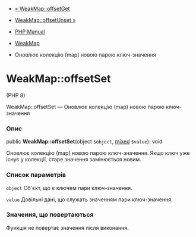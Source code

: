 - [« WeakMap::offsetGet](weakmap.offsetget.md)
- [WeakMap::offsetUnset »](weakmap.offsetunset.md)

- [PHP Manual](index.md)
- [WeakMap](class.weakmap.md)
- Оновлює колекцію (map) новою парою ключ-значення

# WeakMap::offsetSet

(PHP 8)

WeakMap::offsetSet — Оновлює колекцію (map) новою парою ключ-значення

### Опис

public **WeakMap::offsetSet**(object `$object`,
[mixed](language.types.declarations.md#language.types.declarations.mixed)
`$value`): void

Оновлює колекцію (map) новою парою ключ-значення. Якщо ключ уже
існує у колекції, старе значення замінюється новим.

### Список параметрів

`object`
Об'єкт, що є ключем пари ключ-значення.

`value`
Довільні дані, що служать значенням пари ключ-значення.

### Значення, що повертаються

Функція не повертає значення після виконання.
